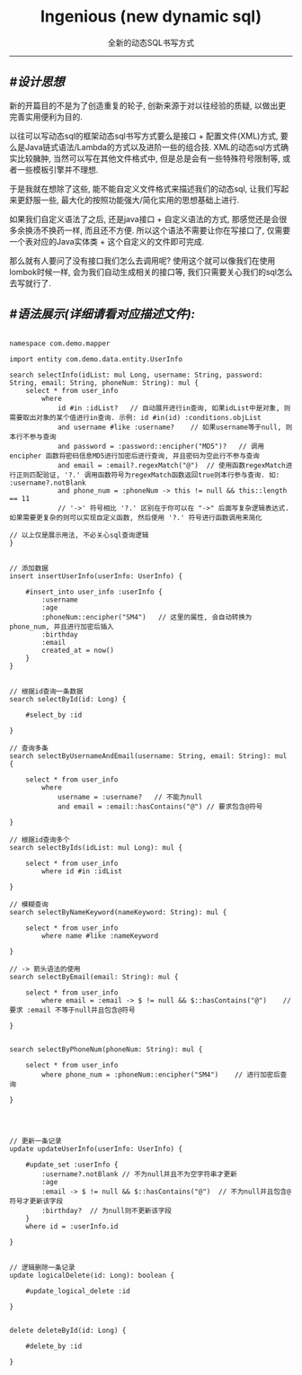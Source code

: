 <div style="text-align: center;">
    <h1>Ingenious (new dynamic sql)</h1>
    全新的动态SQL书写方式
</div>

---

## _#设计思想_

新的开篇目的不是为了创造重复的轮子, 创新来源于对以往经验的质疑, 以做出更完善实用便利为目的.

以往可以写动态sql的框架动态sql书写方式要么是接口 + 配置文件(XML)方式, 要么是Java链式语法/Lambda的方式以及进阶一些的组合技.
XML的动态sql方式确实比较臃肿, 当然可以写在其他文件格式中, 但是总是会有一些特殊符号限制等, 或者一些模板引擎并不理想.

于是我就在想除了这些, 能不能自定义文件格式来描述我们的动态sql, 让我们写起来更舒服一些, 最大化的按照功能强大/简化实用的思想基础上进行.

如果我们自定义语法了之后, 还是java接口 + 自定义语法的方式, 那感觉还是会很多余换汤不换药一样, 而且还不方便.
所以这个语法不需要让你在写接口了, 仅需要一个表对应的Java实体类 + 这个自定义的文件即可完成.

那么就有人要问了没有接口我们怎么去调用呢? 使用这个就可以像我们在使用lombok时候一样, 会为我们自动生成相关的接口等, 我们只需要关心我们的sql怎么去写就行了.

## _#语法展示(详细请看对应描述文件):_

```text

namespace com.demo.mapper

import entity com.demo.data.entity.UserInfo

search selectInfo(idList: mul Long, username: String, password: String, email: String, phoneNum: String): mul {
    select * from user_info
        where
            id #in :idList?   // 自动展开进行in查询, 如果idList中是对象, 则需要取出对象的某个值进行in查询. 示例: id #in(id) :conditions.objList
            and username #like :username?    // 如果username等于null, 则本行不参与查询
            and password = :password::encipher("MD5")?   // 调用 encipher 函数将密码信息MD5进行加密后进行查询, 并且密码为空此行不参与查询
            and email = :email?.regexMatch("@")  // 使用函数regexMatch进行正则匹配验证, '?.' 调用函数符号为regexMatch函数返回true则本行参与查询. 如: :username?.notBlank
            and phone_num = :phoneNum -> this != null && this::length == 11
            // '->' 符号相比 '?.' 区别在于你可以在 "->" 后面写复杂逻辑表达式. 如果需要更复杂的则可以实现自定义函数, 然后使用 '?.' 符号进行函数调用来简化
            
// 以上仅是展示用法, 不必关心sql查询逻辑
}


// 添加数据
insert insertUserInfo(userInfo: UserInfo) {
    
    #insert_into user_info :userInfo {
        :username  
        :age
        :phoneNum::encipher("SM4")   // 这里的属性, 会自动转换为 phone_num, 并且进行加密后插入
        :birthday
        :email
        created_at = now()
    }
}


// 根据id查询一条数据
search selectById(id: Long) {

    #select_by :id
    
}

// 查询多条
search selectByUsernameAndEmail(username: String, email: String): mul {

    select * from user_info
        where
            username = :username?   // 不能为null
            and email = :email::hasContains("@") // 要求包含@符号
            
}

// 根据id查询多个 
search selectByIds(idList: mul Long): mul {
    
    select * from user_info
        where id #in :idList
        
}

// 模糊查询
search selectByNameKeyword(nameKeyword: String): mul {
    
    select * from user_info
        where name #like :nameKeyword
    
}

// -> 箭头语法的使用
search selectByEmail(email: String): mul {
    
    select * from user_info
        where email = :email -> $ != null && $::hasContains("@")    // 要求 :email 不等于null并且包含@符号

}


search selectByPhoneNum(phoneNum: String): mul {
    
    select * from user_info
        where phone_num = :phoneNum::encipher("SM4")    // 进行加密后查询
   
}




// 更新一条记录
update updateUserInfo(userInfo: UserInfo) {

    #update_set :userInfo {
        :username?.notBlank // 不为null并且不为空字符串才更新
        :age
        :email -> $ != null && $::hasContains("@")  // 不为null并且包含@符号才更新该字段
        :birthday?  // 为null则不更新该字段
    }
    where id = :userInfo.id
    
}


// 逻辑删除一条记录
update logicalDelete(id: Long): boolean {

    #update_logical_delete :id
    
}


delete deleteById(id: Long) {

    #delete_by :id
    
}


```
